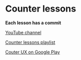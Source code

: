 # Counter lessons

**Each lesson has a commit**

[YouTube channel](https://www.youtube.com/c/evgenyux)

[Counter lessons playlist](https://www.youtube.com/playlist?list=PLZNMP8VHyiI9KFCoV1N8RuHYl2EwUZVss)

[Couter UX on Google Play](https://play.google.com/store/apps/details?id=ru.uxapps.counter)

